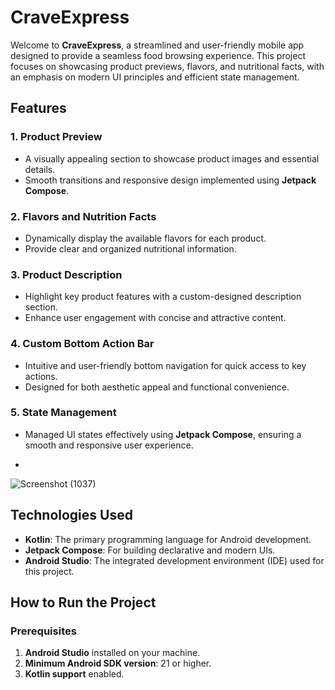 
# CraveExpress

Welcome to **CraveExpress**, a streamlined and user-friendly mobile app designed to provide a seamless food browsing experience. This project focuses on showcasing product previews, flavors, and nutritional facts, with an emphasis on modern UI principles and efficient state management.

## Features

### 1. Product Preview
- A visually appealing section to showcase product images and essential details.
- Smooth transitions and responsive design implemented using **Jetpack Compose**.

### 2. Flavors and Nutrition Facts
- Dynamically display the available flavors for each product.
- Provide clear and organized nutritional information.

### 3. Product Description
- Highlight key product features with a custom-designed description section.
- Enhance user engagement with concise and attractive content.

### 4. Custom Bottom Action Bar
- Intuitive and user-friendly bottom navigation for quick access to key actions.
- Designed for both aesthetic appeal and functional convenience.

### 5. State Management
- Managed UI states effectively using **Jetpack Compose**, ensuring a smooth and responsive user experience.

- 
![Screenshot (1037)](https://github.com/user-attachments/assets/83abe382-b32b-4f5b-80eb-92350a45b7c1)

## Technologies Used
- **Kotlin**: The primary programming language for Android development.
- **Jetpack Compose**: For building declarative and modern UIs.
- **Android Studio**: The integrated development environment (IDE) used for this project.

## How to Run the Project

### Prerequisites
1. **Android Studio** installed on your machine.
2. **Minimum Android SDK version**: 21 or higher.
3. **Kotlin support** enabled.



 
